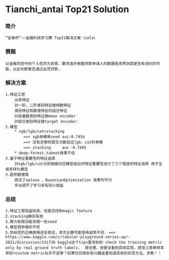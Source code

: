 # Tianchi_antai Top21 Solution


### 简介
    “安泰杯”——金融科技学习赛 Top21解决方案（solo）

### 赛题
    以金融风控中的个人信贷为背景，要求选手根据贷款申请人的数据信息预测其是否有违约的可能，以此判断是否通过此项贷款.

### 解决方案
    1.特征工程
        业务特征
        对一阶、二阶类别特征做频数特征
        类别特征和数值特征的组合特征
        对高基数类别特征做mean encoder
        对部分类别特征做target encoder:
    2.模型
        * xgb/lgb/cat+stacking 
            ==> xgb单模单seed auc:0.7454
            ==> 没有足够的提交次数验证lgb、cat的单模
            ==> stacking     auc：0.7465
        * deep-forest,tabnet效果不佳
    3.基于特征重要性的特征选择
        对xgb/lgb/cat分别根据对应模型给出的特征重要性进行了三个程度的特征选择 用于生成多样化模型
    3.超参数搜索
        尝试了optuna 、BayesianOptimization 效果均不行
        手动调节了学习率有较小收益

### 总结
    1.特征工程收益较高，但是没找到magic feature
    2.stacking确实有效
    3.算力有限没能多跑一些seed
    4.模型调参做的不好
    5.伪标签的正确使用还在尝试，本次比赛可能使用姿势不对. ==> https://www.kaggle.com/c/tabular-playground-series-apr-2021/discussion/231738 kaggle这个tips里说到的 check the training metric only by real ground truth labels.  很合理，但是没看到具体实现，感觉上简单样本带权+custom metric似乎不足够？如果任何朋友有兴趣或者知道具体的实现方法，求教！！


